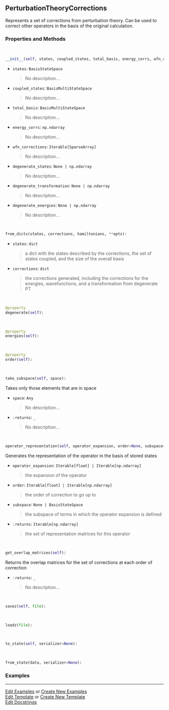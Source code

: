 ## <a id="Psience.VPT2.Solver.PerturbationTheoryCorrections">PerturbationTheoryCorrections</a>
Represents a set of corrections from perturbation theory.
Can be used to correct other operators in the basis of the original calculation.

### Properties and Methods
<a id="Psience.VPT2.Solver.PerturbationTheoryCorrections.__init__" class="docs-object-method">&nbsp;</a>
```python
__init__(self, states, coupled_states, total_basis, energy_corrs, wfn_corrections, all_energy_corrections=None, degenerate_states=None, degenerate_transformation=None, degenerate_energies=None, logger=None): 
```

- `states`: `BasisStateSpace`
    >No description...
- `coupled_states`: `BasisMultiStateSpace`
    >No description...
- `total_basis`: `BasisMultiStateSpace`
    >No description...
- `energy_corrs`: `np.ndarray`
    >No description...
- `wfn_corrections`: `Iterable[SparseArray]`
    >No description...
- `degenerate_states`: `None | np.ndarray`
    >No description...
- `degenerate_transformation`: `None | np.ndarray`
    >No description...
- `degenerate_energies`: `None | np.ndarray`
    >No description...

<a id="Psience.VPT2.Solver.PerturbationTheoryCorrections.from_dicts" class="docs-object-method">&nbsp;</a>
```python
from_dicts(states, corrections, hamiltonians, **opts): 
```

- `states`: `dict`
    >a dict with the states described by the corrections, the set of states coupled, and the size of the overall basis
- `corrections`: `dict`
    >the corrections generated, including the corrections for the energies, wavefunctions, and a transformation from degenerate PT

<a id="Psience.VPT2.Solver.PerturbationTheoryCorrections.degenerate" class="docs-object-method">&nbsp;</a>
```python
@property
degenerate(self): 
```

<a id="Psience.VPT2.Solver.PerturbationTheoryCorrections.energies" class="docs-object-method">&nbsp;</a>
```python
@property
energies(self): 
```

<a id="Psience.VPT2.Solver.PerturbationTheoryCorrections.order" class="docs-object-method">&nbsp;</a>
```python
@property
order(self): 
```

<a id="Psience.VPT2.Solver.PerturbationTheoryCorrections.take_subspace" class="docs-object-method">&nbsp;</a>
```python
take_subspace(self, space): 
```
Takes only those elements that are in space
- `space`: `Any`
    >No description...
- `:returns`: `_`
    >No description...

<a id="Psience.VPT2.Solver.PerturbationTheoryCorrections.operator_representation" class="docs-object-method">&nbsp;</a>
```python
operator_representation(self, operator_expansion, order=None, subspace=None, contract=True, logger_symbol='A', logger_conversion=None): 
```
Generates the representation of the operator in the basis of stored states
- `operator_expansion`: `Iterable[float] | Iterable[np.ndarray]`
    >the expansion of the operator
- `order`: `Iterable[float] | Iterable[np.ndarray]`
    >the order of correction to go up to
- `subspace`: `None | BasisStateSpace`
    >the subspace of terms in which the operator expansion is defined
- `:returns`: `Iterable[np.ndarray]`
    >the set of representation matrices for this operator

<a id="Psience.VPT2.Solver.PerturbationTheoryCorrections.get_overlap_matrices" class="docs-object-method">&nbsp;</a>
```python
get_overlap_matrices(self): 
```
Returns the overlap matrices for the set of corrections
        at each order of correction
- `:returns`: `_`
    >No description...

<a id="Psience.VPT2.Solver.PerturbationTheoryCorrections.savez" class="docs-object-method">&nbsp;</a>
```python
savez(self, file): 
```

<a id="Psience.VPT2.Solver.PerturbationTheoryCorrections.loadz" class="docs-object-method">&nbsp;</a>
```python
loadz(file): 
```

<a id="Psience.VPT2.Solver.PerturbationTheoryCorrections.to_state" class="docs-object-method">&nbsp;</a>
```python
to_state(self, serializer=None): 
```

<a id="Psience.VPT2.Solver.PerturbationTheoryCorrections.from_state" class="docs-object-method">&nbsp;</a>
```python
from_state(data, serializer=None): 
```

### Examples




___

[Edit Examples](https://github.com/McCoyGroup/Psience/edit/edit/ci/examples/ci/docs/Psience/VPT2/Solver/PerturbationTheoryCorrections.md) or 
[Create New Examples](https://github.com/McCoyGroup/Psience/new/edit/?filename=ci/examples/ci/docs/Psience/VPT2/Solver/PerturbationTheoryCorrections.md) <br/>
[Edit Template](https://github.com/McCoyGroup/Psience/edit/edit/ci/docs/ci/docs/Psience/VPT2/Solver/PerturbationTheoryCorrections.md) or 
[Create New Template](https://github.com/McCoyGroup/Psience/new/edit/?filename=ci/docs/templates/ci/docs/Psience/VPT2/Solver/PerturbationTheoryCorrections.md) <br/>
[Edit Docstrings](https://github.com/McCoyGroup/Psience/edit/edit/Psience/VPT2/Solver.py?message=Update%20Docs)